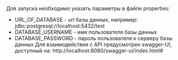 Для запуска необходимо указать параметры в файле properties:

* URL_OF_DATABASE - url базы данных, например: jdbc:postgresql://localhost:5432/test 
* DATABASE_USERNAME - имя пользователя базы данных
* DATABASE_PASSWORD - пароль пользователя к серверу базы данных
Для взаимодействия с API предусмотрен swagger-UI, доступный на:
 http://localhost:8080/swagger-ui/index.html#
